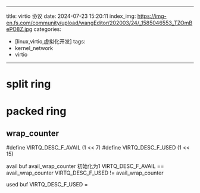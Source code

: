 
---
title: virtio 协议
date: 2024-07-23 15:20:11
index_img: https://img-en.fs.com/community/upload/wangEditor/202003/24/_1585046553_TZOmBePO8Z.jpg
categories:
  - [linux,virtio,虚拟化开发]
tags:
 - kernel_network
 - virtio
---

# split ring

# packed ring
## wrap_counter

#define VIRTQ_DESC_F_AVAIL (1 << 7)
#define VIRTQ_DESC_F_USED (1 << 15)


avail buf
avail_wrap_counter 初始化为1
VIRTQ_DESC_F_AVAIL == avail_wrap_counter
VIRTQ_DESC_F_USED != avail_wrap_counter

used buf
VIRTQ_DESC_F_USED  =